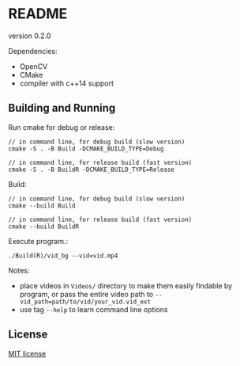 # README

version 0.2.0

Dependencies:

- OpenCV
- CMake
- compiler with c++14 support


## Building and Running

Run cmake for debug or release:

```
// in command line, for debug build (slow version)
cmake -S . -B Build -DCMAKE_BUILD_TYPE=Debug

// in command line, for release build (fast version)
cmake -S . -B BuildR -DCMAKE_BUILD_TYPE=Release
```

Build:

```
// in command line, for debug build (slow version)
cmake --build Build

// in command line, for release build (fast version)
cmake --build BuildR
```

Execute program.:

```
./Build(R)/vid_bg --vid=vid.mp4
```

Notes:
- place videos in `Videos/` directory to make them easily findable by program, or pass the entire video path to `--vid_path=path/to/vid/your_vid.vid_ext`
- use tag `--help` to learn command line options


## License

[MIT license](https://opensource.org/licenses/MIT)

























